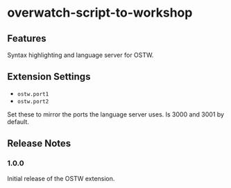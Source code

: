# overwatch-script-to-workshop

## Features

Syntax highlighting and language server for OSTW.

## Extension Settings
* `ostw.port1`
* `ostw.port2`

Set these to mirror the ports the language server uses. Is 3000 and 3001 by default.

## Release Notes


### 1.0.0

Initial release of the OSTW extension.